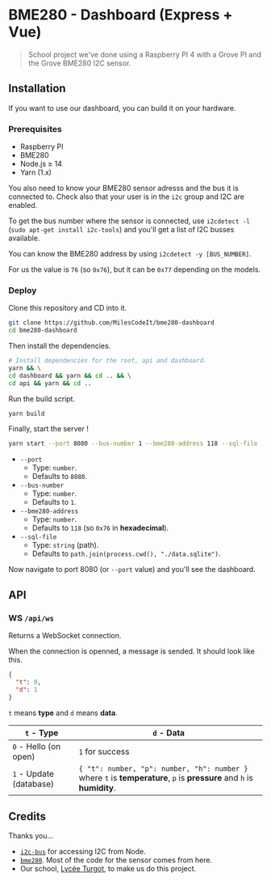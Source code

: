 # BME280 - Dashboard (Express + Vue)

> School project we've done using a Raspberry PI 4 with a Grove PI and the Grove BME280 I2C sensor.

## Installation

If you want to use our dashboard, you can build it on your hardware.

### Prerequisites

- Raspberry PI
- BME280
- Node.js ≥ 14
- Yarn (1.x)

You also need to know your BME280 sensor adresss and the bus it is connected to. Check also that your user is in the `i2c` group and I2C are enabled.

To get the bus number where the sensor is connected, use `i2cdetect -l` (`sudo apt-get install i2c-tools`) and you'll get a list of I2C busses available.

You can know the BME280 address by using `i2cdetect -y [BUS_NUMBER]`.

For us the value is `76` (so `0x76`), but it can be `0x77` depending on the models.

### Deploy

Clone this repository and CD into it.

```bash
git clone https://github.com/MilesCodeIt/bme280-dashboard
cd bme280-dashboard
```

Then install the dependencies.
```bash
# Install dependencies for the root, api and dashboard.
yarn && \
cd dashboard && yarn && cd .. && \
cd api && yarn && cd ..
```

Run the build script.
```bash
yarn build
```

Finally, start the server !
```bash
yarn start --port 8080 --bus-number 1 --bme280-address 118 --sql-file ./data.sqlite
```
- `--port`
  - Type: `number`.
  - Defaults to `8080`.
- `--bus-number`
  - Type: `number`.
  - Defaults to `1`.
- `--bme280-address`
  - Type: `number`.
  - Defaults to `118` (so `0x76` in **hexadecimal**).
- `--sql-file`
  - Type: `string` (path).
  - Defaults to `path.join(process.cwd(), "./data.sqlite")`.

Now navigate to port 8080 (or `--port` value) and you'll see the dashboard.

## API

### WS `/api/ws`

Returns a WebSocket connection.

When the connection is openned, a message is sended.
It should look like this.

```json
{
  "t": 0,
  "d": 1
}
```

`t` means **type** and `d` means **data**.

`t` - Type | `d` - Data
--- | ---
`0` - Hello (on open) | `1` for success
`1` - Update (database) | `{ "t": number, "p": number, "h": number }` where `t` is **temperature**, `p` is **pressure** and `h` is **humidity**.


## Credits

Thanks you...

- [`i2c-bus`](https://www.npmjs.com/package/i2c-bus) for accessing I2C from Node.
- [`bme280`](https://github.com/fivdi/bme280). Most of the code for the sensor comes from here.
- Our school, [Lycée Turgot](https://www.lyc-turgot.ac-limoges.fr/), to make us do this project.
